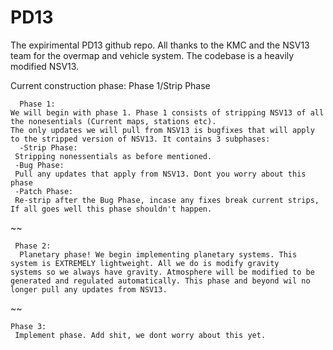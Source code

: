 # PD13
The expirimental PD13 github repo.
All thanks to the KMC and the NSV13 team for the overmap and vehicle system.
The codebase is a heavily modified NSV13.

  Current construction phase: Phase 1/Strip Phase
  
      Phase 1:
    We will begin with phase 1. Phase 1 consists of stripping NSV13 of all the nonesentials (Current maps, stations etc).
    The only updates we will pull from NSV13 is bugfixes that will apply to the stripped version of NSV13. It contains 3 subphases:
      -Strip Phase:
     Stripping nonessentials as before mentioned.
     -Bug Phase:
     Pull any updates that apply from NSV13. Dont you worry about this phase
     -Patch Phase:
     Re-strip after the Bug Phase, incase any fixes break current strips, If all goes well this phase shouldn't happen.
    
~~
    
     Phase 2:
      Planetary phase! We begin implementing planetary systems. This system is EXTREMELY lightweight. All we do is modify gravity     systems so we always have gravity. Atmosphere will be modified to be generated and regulated automatically. This phase and beyond wil no longer pull any updates from NSV13.
   
~~

    Phase 3:
     Implement phase. Add shit, we dont worry about this yet.
